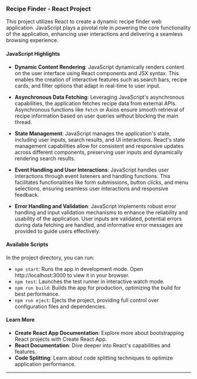 ### Recipe Finder - React Project

This project utilizes React to create a dynamic recipe finder web application. JavaScript plays a pivotal role in powering the core functionality of the application, enhancing user interactions and delivering a seamless browsing experience.

#### JavaScript Highlights

- **Dynamic Content Rendering**: JavaScript dynamically renders content on the user interface using React components and JSX syntax. This enables the creation of interactive features such as search bars, recipe cards, and filter options that adapt in real-time to user input.

- **Asynchronous Data Fetching**: Leveraging JavaScript's asynchronous capabilities, the application fetches recipe data from external APIs. Asynchronous functions like `fetch` or Axios ensure smooth retrieval of recipe information based on user queries without blocking the main thread.

- **State Management**: JavaScript manages the application's state, including user inputs, search results, and UI interactions. React's state management capabilities allow for consistent and responsive updates across different components, preserving user inputs and dynamically rendering search results.

- **Event Handling and User Interactions**: JavaScript handles user interactions through event listeners and handling functions. This facilitates functionalities like form submissions, button clicks, and menu selections, ensuring seamless user interactions and responsive feedback.

- **Error Handling and Validation**: JavaScript implements robust error handling and input validation mechanisms to enhance the reliability and usability of the application. User inputs are validated, potential errors during data fetching are handled, and informative error messages are provided to guide users effectively.

#### Available Scripts

In the project directory, you can run:

- `npm start`: Runs the app in development mode. Open http://localhost:3000 to view it in your browser.
- `npm test`: Launches the test runner in interactive watch mode.
- `npm run build`: Builds the app for production, optimizing the build for best performance.
- `npm run eject`: Ejects the project, providing full control over configuration files and dependencies.

#### Learn More

- **Create React App Documentation**: Explore more about bootstrapping React projects with Create React App.
- **React Documentation**: Dive deeper into React's capabilities and features.
- **Code Splitting**: Learn about code splitting techniques to optimize application performance.

---
